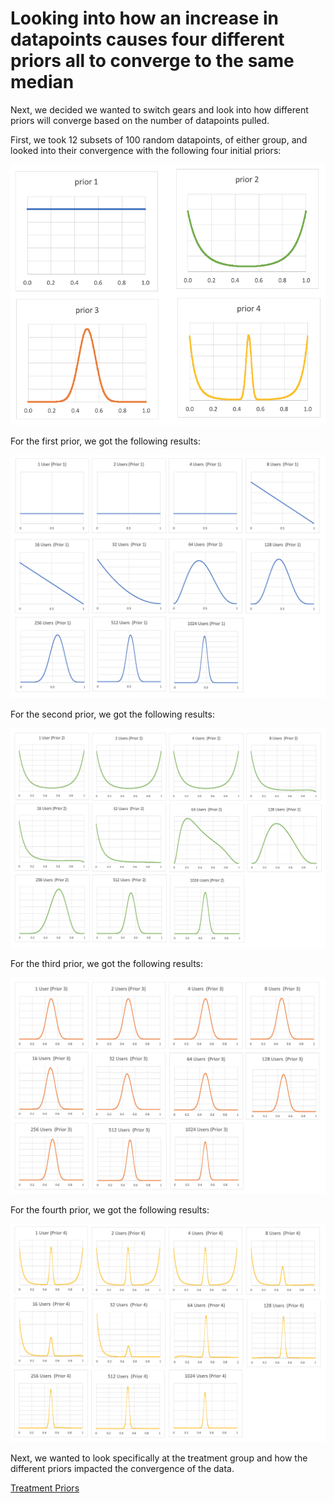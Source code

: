 # Looking into how an increase in datapoints causes four different priors all to converge to the same median

Next, we decided we wanted to switch gears and look into how different priors will converge based on the number of datapoints pulled. 

First, we took 12 subsets of 100 random datapoints, of either group, and looked into their convergence with the following four initial priors:

![priors](https://github.com/EvaGostiuk/MAT4376-project-2-team-3/blob/master/AB_DataSet/images/priors.png?raw=true)

For the first prior, we got the following results:

![priors1 - all](https://github.com/EvaGostiuk/MAT4376-project-2-team-3/blob/master/AB_DataSet/images/prior1_all.png?raw=true)



For the second prior, we got the following results:

![priors2 - all](https://github.com/EvaGostiuk/MAT4376-project-2-team-3/blob/master/AB_DataSet/images/prior2_all.png?raw=true)



For the third prior, we got the following results:

![priors3 - all](https://github.com/EvaGostiuk/MAT4376-project-2-team-3/blob/master/AB_DataSet/images/prior3_all.png?raw=true)



For the fourth prior, we got the following results:

![priors4 - all](https://github.com/EvaGostiuk/MAT4376-project-2-team-3/blob/master/AB_DataSet/images/prior4_all.png?raw=true)



Next, we wanted to look specifically at the treatment group and how the different priors impacted the convergence of the data.

[Treatment Priors](https://github.com/EvaGostiuk/MAT4376-project-2-team-3/blob/master/AB_DataSet/task_1/05-Treatment_Priors.md)
